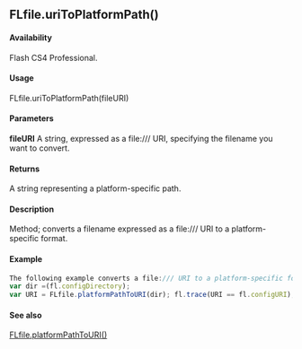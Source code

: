## FLfile.uriToPlatformPath()

#### Availability

Flash CS4 Professional.

#### Usage

FLfile.uriToPlatformPath(fileURI)

#### Parameters

**fileURI** A string, expressed as a file:/// URI, specifying the filename you want to convert.

#### Returns

A string representing a platform-specific path.

#### Description

Method; converts a filename expressed as a file:/// URI to a platform-specific format.

#### Example

```javascript
The following example converts a file:/// URI to a platform-specific format:
var dir =(fl.configDirectory);
var URI = FLfile.platformPathToURI(dir); fl.trace(URI == fl.configURI); // displays "true"

```
#### See also

[FLfile.platformPathToURI()](#!AdobeDocs/developers-animatesdk-docs/test/FLfile_object/FLfile10.md)
